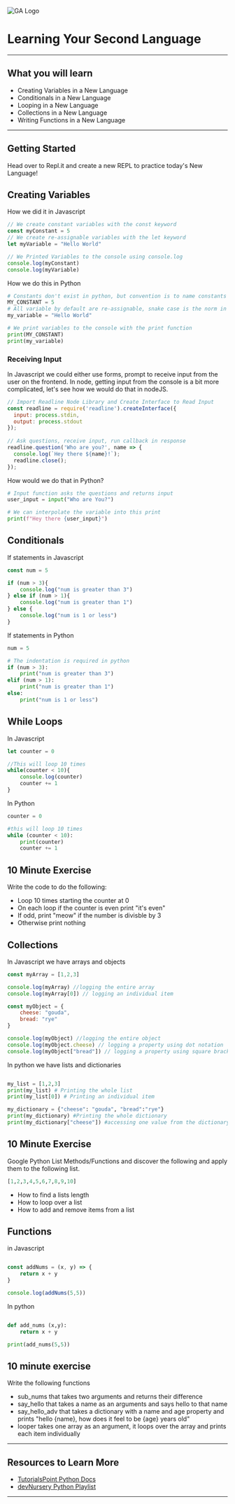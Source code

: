 ![GA Logo](https://upload.wikimedia.org/wikipedia/en/thumb/f/f4/General_Assembly_logo.svg/1280px-General_Assembly_logo.svg.png)
# Learning Your Second Language
-------

## What you will learn
- Creating Variables in a New Language
- Conditionals in a New Language
- Looping in a New Language
- Collections in a New Language
- Writing Functions in a New Language
-------

## Getting Started

Head over to Repl.it and create a new REPL to practice today's New Language!

## Creating Variables

How we did it in Javascript
```js
// We create constant variables with the const keyword
const myConstant = 5
// We create re-assignable variables with the let keyword
let myVariable = "Hello World"

// We Printed Variables to the console using console.log
console.log(myConstant)
console.log(myVariable)
```

How we do this in Python
```python
# Constants don't exist in python, but convention is to name constants in all CAPS
MY_CONSTANT = 5
# All variable by default are re-assignable, snake case is the norm in python
my_variable = "Hello World"

# We print variables to the console with the print function
print(MY_CONSTANT)
print(my_variable)
```

### Receiving Input

In Javascript we could either use forms, prompt to receive input from the user on the frontend. In node, getting input from the console is a bit more complicated, let's see how we would do that in nodeJS.

```js
// Import Readline Node Library and Create Interface to Read Input
const readline = require('readline').createInterface({
  input: process.stdin,
  output: process.stdout
});
 
// Ask questions, receive input, run callback in response
readline.question('Who are you?', name => {
  console.log(`Hey there ${name}!`);
  readline.close();
});
```

How would we do that in Python?
```python
# Input function asks the questions and returns input
user_input = input("Who are You?")

# We can interpolate the variable into this print
print(f"Hey there {user_input}")
```

## Conditionals

If statements in Javascript
```js
const num = 5

if (num > 3){
    console.log("num is greater than 3")
} else if (num > 1){
    console.log("num is greater than 1")
} else {
    console.log("num is 1 or less")
}
```

If statements in Python
```python
num = 5

# The indentation is required in python
if (num > 3):
    print("num is greater than 3")
elif (num > 1):
    print("num is greater than 1")
else:
    print("num is 1 or less")
```

## While Loops

In Javascript
```js
let counter = 0

//This will loop 10 times
while(counter < 10){
    console.log(counter)
    counter += 1
}
```

In Python
```python
counter = 0

#this will loop 10 times
while (counter < 10):
    print(counter)
    counter += 1
```

## 10 Minute Exercise

Write the code to do the following:
- Loop 10 times starting the counter at 0
- On each loop if the counter is even print "it's even"
- If odd, print "meow" if the number is divisble by 3
- Otherwise print nothing

## Collections

In Javascript we have arrays and objects
```js
const myArray = [1,2,3]

console.log(myArray) //logging the entire array
console.log(myArray[0]) // logging an individual item

const myObject = {
    cheese: "gouda",
    bread: "rye"
}

console.log(myObject) //logging the entire object
console.log(myObject.cheese) // logging a property using dot notation
console.log(myObject["bread"]) // logging a property using square bracket notation
```

In python we have lists and dictionaries
```python

my_list = [1,2,3]
print(my_list) # Printing the whole list
print(my_list[0]) # Printing an individual item

my_dictionary = {"cheese": "gouda", "bread":"rye"}
print(my_dictionary) #Printing the whole dictionary
print(my_dictionary["cheese"]) #accessing one value from the dictionary

```

## 10 Minute Exercise

Google Python List Methods/Functions and discover the following and apply them to the following list.

```py
[1,2,3,4,5,6,7,8,9,10]
```

- How to find a lists length
- How to loop over a list
- How to add and remove items from a list

## Functions 

in Javascript
```js

const addNums = (x, y) => {
    return x + y
}

console.log(addNums(5,5))
```

In python
```python

def add_nums (x,y):
    return x + y

print(add_nums(5,5))

```

## 10 minute exercise
Write the following functions

 - sub_nums that takes two arguments and returns their difference
 - say_hello that takes a name as an arguments and says hello to that name
 - say_hello_adv that takes a dictionary with a name and age property and prints "hello {name}, how does it feel to be {age} years old"
 - looper takes one array as an argument, it loops over the array and prints each item individually

-------
## Resources to Learn More
- [TutorialsPoint Python Docs](https://www.tutorialspoint.com/python/index.htm)
- [devNursery Python Playlist](https://www.youtube.com/playlist?list=PLY6oTPmKnKbaTvgXqNCRXcKnqbO5j2oQn)
-------



